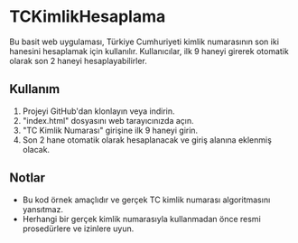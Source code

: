 # TCKimlikHesaplama

Bu basit web uygulaması, Türkiye Cumhuriyeti kimlik numarasının son iki hanesini hesaplamak için kullanılır. Kullanıcılar, ilk 9 haneyi girerek otomatik olarak son 2 haneyi hesaplayabilirler.

## Kullanım

1. Projeyi GitHub'dan klonlayın veya indirin.
2. "index.html" dosyasını web tarayıcınızda açın.
3. "TC Kimlik Numarası" girişine ilk 9 haneyi girin.
4. Son 2 hane otomatik olarak hesaplanacak ve giriş alanına eklenmiş olacak.

## Notlar

- Bu kod örnek amaçlıdır ve gerçek TC kimlik numarası algoritmasını yansıtmaz.
- Herhangi bir gerçek kimlik numarasıyla kullanmadan önce resmi prosedürlere ve izinlere uyun.
